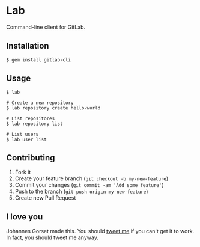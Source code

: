 # Lab

Command-line client for GitLab.

## Installation

    $ gem install gitlab-cli

## Usage

    $ lab

    # Create a new repository
    $ lab repository create hello-world

    # List repositores
    $ lab repository list

    # List users
    $ lab user list

## Contributing

1. Fork it
2. Create your feature branch (`git checkout -b my-new-feature`)
3. Commit your changes (`git commit -am 'Add some feature'`)
4. Push to the branch (`git push origin my-new-feature`)
5. Create new Pull Request

## I love you

Johannes Gorset made this. You should [tweet me](http://twitter.com/jgorset) if you can't get
it to work. In fact, you should tweet me anyway.

